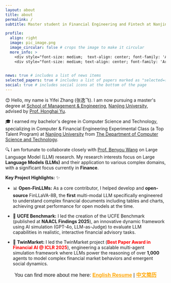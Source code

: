 ```yaml
---
layout: about
title: about
permalink: /
subtitle: Master student in Financial Engineering and Fintech at Nanjing University.<br> Bachelor's degree in Computer Science and Technology (FinTech) at Nanjing University.

profile:
  align: right
  image: pic_image.png
  image_circular: false # crops the image to make it circular
  more_info: >
    <div style="font-size: medium;  text-align: center; font-family: 'Arial', sans-serif; color: orange">  Per aspera ad astra</div>
    <div style="font-size: medium; text-align: center; font-family: 'Arial', sans-serif; color: orange">NetEase Cloud Music: <a href="https://y.music.163.com/m/playlist?id=2066385181&userid=1347027740&creatorId=1347027740" style="color: orange;">Playlist</a></div>
    

news: true # includes a list of news items
selected_papers: true # includes a list of papers marked as "selected={true}"
social: true # includes social icons at the bottom of the page
---
```


:blush: Hello, my name is Yifei Zhang (张逸飞). I am now pursuing a master's degree at [School of Management & Engineering](https://sme.nju.edu.cn/mainm.htm), [Nanjing University](https://www.nju.edu.cn/en), advised by  [Prof. Honghai Yu](https://sme.nju.edu.cn/yhh/list.htm). 

🎓 I earned my bachelor's degree in Computer Science and Technology, specializing in Computer & Financial Engineering Experimental Class (a Top Talent Program) at [Nanjing University](https://www.nju.edu.cn/en) from [The Department of Computer Science and Technology](https://cs.nju.edu.cn/mainm.htm). 

🔍 I am fortunate to collaborate closely with [Prof. Benyou Wang](https://wabyking.github.io/old.html) on Large Language Model (LLM) research. My research interests focus on Large **Language Models (LLMs)** and their application to various complex domains, with a significant focus currently in **Finance**.


**Key Project Highlights:** ✨

*   📊 **Open-FinLLMs:** As a core contributor, I helped develop and **open-source** FinLLaVA-8B, the **first** multi-modal LLM specifically engineered to understand complex financial documents including tables and charts, achieving great performance for open models at the time.

*   🎯 **UCFE Benchmark:** I led the creation of the UCFE Benchmark (published at **NAACL Findings 2025**), an innovative dynamic framework using AI simulation (GPT-4o, LLM-as-Judge) to evaluate LLM capabilities in realistic, interactive financial advisory tasks.

*   🤖 **TwinMarket:** I led the TwinMarket project (<span style="color: red; font-weight: bold;">Best Paper Award in Financial AI @ ICLR 2025</span>), engineering a scalable multi-agent simulation framework where LLMs power the reasoning of over **1,000** agents to model complex financial market behaviors and emergent social dynamics.

<div style="font-size: medium; text-align: center; font-family: 'Arial', sans-serif;"> You can find more about me here: <span style="color: red; font-weight: bold;"><a href="https://hoder-zyf.github.io/assets/pdf/en-cv-zyf.pdf" style="color: orange">English Resume</a></span> | <span style="color: red; font-weight: bold;"><a href="https://hoder-zyf.github.io/assets/pdf/cn-cv-zyf.pdf" style="color: orange">中文简历</a></span> </div>

